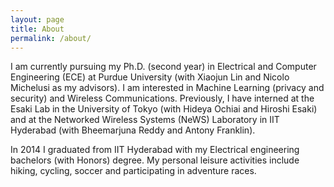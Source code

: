 ```yaml
---
layout: page
title: About
permalink: /about/
---
```


I am currently pursuing my Ph.D. (second year) in Electrical and Computer Engineering (ECE) at Purdue University (with Xiaojun Lin and Nicolo Michelusi as my advisors). I am interested in Machine Learning (privacy and security) and Wireless Communications. Previously, I have interned at the Esaki Lab in the University of Tokyo (with Hideya Ochiai and Hiroshi Esaki) and at the Networked Wireless Systems (NeWS) Laboratory in IIT Hyderabad (with Bheemarjuna Reddy and Antony Franklin).

In 2014 I graduated from IIT Hyderabad with my Electrical engineering bachelors (with Honors) degree. My personal leisure activities include hiking, cycling, soccer and participating in adventure races.

